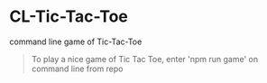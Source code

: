 # CL-Tic-Tac-Toe
command line game of Tic-Tac-Toe


> To play a nice game of Tic Tac Toe, enter 'npm run game' on command line from repo